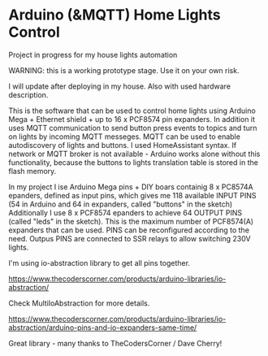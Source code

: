 # Arduino (&MQTT) Home Lights Control

Project in progress for my house lights automation

WARNING: this is a working prototype stage. Use it on your own risk.

I will update after deploying in my house. Also with used hardware description.

This is the software that can be used to control home lights using Arduino Mega + Ethernet shield + up to 16 x PCF8574 pin expanders.
In addition it uses MQTT communication to send button press events to topics and turn on lights by incoming MQTT messeges.
MQTT can be used to enable autodiscovery of lights and buttons. I used HomeAssistant syntax.
If network or MQTT broker is not available - Arduino works alone without this functionality, because the buttons to lights translation table is stored in the flash memory.

In my project I ise Arduino Mega pins + DIY boars containig 8 x PC8574A epanders, defined as input pins, which gives me 118 available INPUT PINS (54 in Arduino and 64 in expanders, called "buttons" in the sketch) 
Additionally I use 8 x PCF8574 epanders to achieve 64 OUTPUT PINS (called "leds" in the sketch). This is the maximum number of PCF8574(A) expanders that can be used.
PINS can be reconfigured according to the need. 
Outpus PINS are connected to SSR relays to allow switching 230V lights.

I'm using io-abstraction library to get all pins together.

https://www.thecoderscorner.com/products/arduino-libraries/io-abstraction/

Check MultiIoAbstraction for more details.

https://www.thecoderscorner.com/products/arduino-libraries/io-abstraction/arduino-pins-and-io-expanders-same-time/

Great library - many thanks to TheCodersCorner / Dave Cherry!
